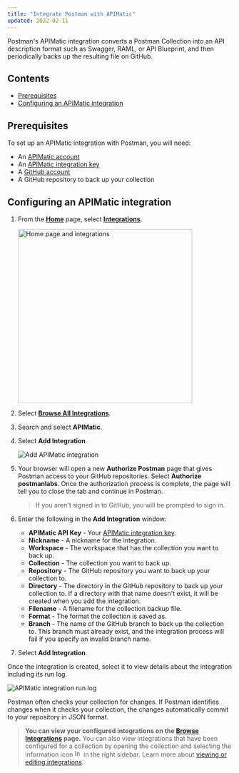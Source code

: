 ```yaml
---
title: "Integrate Postman with APIMatic"
updated: 2022-02-11
---
```


Postman's APIMatic integration converts a Postman Collection into an API description format such as Swagger, RAML, or API Blueprint, and then periodically backs up the resulting file on GitHub.

## Contents

* [Prerequisites](#prerequisites)
* [Configuring an APIMatic integration](#configuring-an-apimatic-integration)

## Prerequisites

To set up an APIMatic integration with Postman, you will need:

* An [APIMatic account](https://www.apimatic.io/account/register)
* An [APIMatic integration key](https://docs.apimatic.io/manage-apis/get-api-keys/)
* A [GitHub account](https://github.com/)
* A GitHub repository to back up your collection

## Configuring an APIMatic integration

1. From the **[Home](https://go.postman.co/home)** page, select **[Integrations](https://go.postman.co/integrations)**.

    <img alt="Home page and integrations" src="https://assets.postman.com/postman-docs/v10/home-integrations-v10-2.jpg" width="390px">

1. Select **[Browse All Integrations](https://go.postman.co/integrations/browse?category=all)**.
1. Search and select **APIMatic**.
1. Select **Add Integration**.

    ![Add APIMatic integration](https://assets.postman.com/postman-docs/v10/apimatic-add-integration-v10.jpg)

1. Your browser will open a new **Authorize Postman** page that gives Postman access to your GitHub repositories. Select **Authorize postmanlabs**. Once the authorization process is complete, the page will tell you to close the tab and continue in Postman.

    > If you aren't signed in to GitHub, you will be prompted to sign in.

1. Enter the following in the **Add Integration** window:
    * **APIMatic API Key** - Your [APIMatic integration key](https://docs.apimatic.io/manage-apis/get-api-keys/).
    * **Nickname** - A nickname for the integration.
    * **Workspace** - The workspace that has the collection you want to back up.
    * **Collection** - The collection you want to back up.
    * **Repository** - The GitHub repository you want to back up your collection to.
    * **Directory** - The directory in the GitHub repository to back up your collection to. If a directory with that name doesn't exist, it will be created when you add the integration.
    * **Filename** - A filename for the collection backup file.
    * **Format** - The format the collection is saved as.
    * **Branch** - The name of the GitHub branch to back up the collection to. This branch must already exist, and the integration process will fail if you specify an invalid branch name.
1. Select **Add Integration**.

Once the integration is created, select it to view details about the integration including its run log.

<img alt="APIMatic integration run log" src="https://assets.postman.com/postman-docs/apimatic-run-log-v9.jpg"/>

Postman often checks your collection for changes. If Postman identifies changes when it checks your collection, the changes automatically commit to your repository in JSON format.

> **You can view your configured integrations on the [Browse Integrations](https://go.postman.co/integrations/browse) page.** You can also view integrations that have been configured for a collection by opening the collection and selecting the information icon <img alt="Information icon" src="https://assets.postman.com/postman-docs/icon-information-v9-5.jpg#icon" width="16px"> in the right sidebar. Learn more about [viewing or editing integrations](/docs/integrations/intro-integrations/#viewing-or-editing-integrations).
